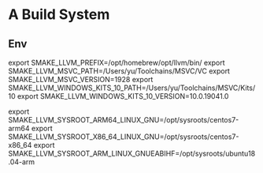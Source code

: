 <!-- [![Build Status](https://travis-ci.org/kuyoonjo/smake.svg?branch=master)](https://travis-ci.org/kuyoonjo/smake.svg?branch=master)
[![Coverage Status](https://coveralls.io/repos/github/kuyoonjo/smake/badge.svg?branch=master)](https://coveralls.io/github/kuyoonjo/smake?branch=master)
[![MIT license](http://img.shields.io/badge/license-MIT-brightgreen.svg)](http://opensource.org/licenses/MIT) -->

# A Build System

## Env
export SMAKE_LLVM_PREFIX=/opt/homebrew/opt/llvm/bin/
export SMAKE_LLVM_MSVC_PATH=/Users/yu/Toolchains/MSVC/VC
export SMAKE_LLVM_MSVC_VERSION=1928
export SMAKE_LLVM_WINDOWS_KITS_10_PATH=/Users/yu/Toolchains/MSVC/Kits/10
export SMAKE_LLVM_WINDOWS_KITS_10_VERSION=10.0.19041.0

export SMAKE_LLVM_SYSROOT_ARM64_LINUX_GNU=/opt/sysroots/centos7-arm64
export SMAKE_LLVM_SYSROOT_X86_64_LINUX_GNU=/opt/sysroots/centos7-x86_64
export SMAKE_LLVM_SYSROOT_ARM_LINUX_GNUEABIHF=/opt/sysroots/ubuntu18.04-arm
